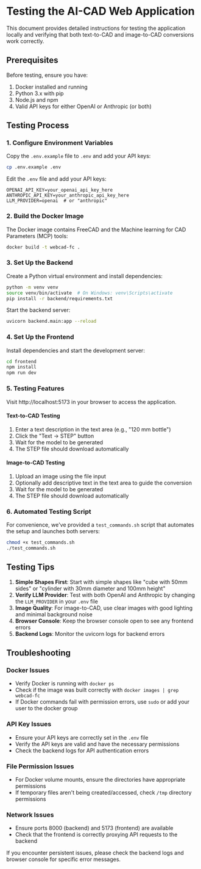# Testing the AI-CAD Web Application

This document provides detailed instructions for testing the application locally and verifying that both text-to-CAD and image-to-CAD conversions work correctly.

## Prerequisites

Before testing, ensure you have:

1. Docker installed and running
2. Python 3.x with pip
3. Node.js and npm
4. Valid API keys for either OpenAI or Anthropic (or both)

## Testing Process

### 1. Configure Environment Variables

Copy the `.env.example` file to `.env` and add your API keys:

```bash
cp .env.example .env
```

Edit the `.env` file and add your API keys:
```
OPENAI_API_KEY=your_openai_api_key_here
ANTHROPIC_API_KEY=your_anthropic_api_key_here
LLM_PROVIDER=openai  # or "anthropic"
```

### 2. Build the Docker Image

The Docker image contains FreeCAD and the Machine learning for CAD Parameters (MCP) tools:

```bash
docker build -t webcad-fc .
```

### 3. Set Up the Backend

Create a Python virtual environment and install dependencies:

```bash
python -m venv venv
source venv/bin/activate  # On Windows: venv\Scripts\activate
pip install -r backend/requirements.txt
```

Start the backend server:

```bash
uvicorn backend.main:app --reload
```

### 4. Set Up the Frontend

Install dependencies and start the development server:

```bash
cd frontend
npm install
npm run dev
```

### 5. Testing Features

Visit http://localhost:5173 in your browser to access the application.

#### Text-to-CAD Testing

1. Enter a text description in the text area (e.g., "120 mm bottle")
2. Click the "Text → STEP" button
3. Wait for the model to be generated
4. The STEP file should download automatically

#### Image-to-CAD Testing

1. Upload an image using the file input
2. Optionally add descriptive text in the text area to guide the conversion
3. Wait for the model to be generated
4. The STEP file should download automatically

### 6. Automated Testing Script

For convenience, we've provided a `test_commands.sh` script that automates the setup and launches both servers:

```bash
chmod +x test_commands.sh
./test_commands.sh
```

## Testing Tips

1. **Simple Shapes First**: Start with simple shapes like "cube with 50mm sides" or "cylinder with 30mm diameter and 100mm height"
2. **Verify LLM Provider**: Test with both OpenAI and Anthropic by changing the `LLM_PROVIDER` in your `.env` file
3. **Image Quality**: For image-to-CAD, use clear images with good lighting and minimal background noise
4. **Browser Console**: Keep the browser console open to see any frontend errors
5. **Backend Logs**: Monitor the uvicorn logs for backend errors

## Troubleshooting

### Docker Issues

- Verify Docker is running with `docker ps`
- Check if the image was built correctly with `docker images | grep webcad-fc`
- If Docker commands fail with permission errors, use `sudo` or add your user to the docker group

### API Key Issues

- Ensure your API keys are correctly set in the `.env` file
- Verify the API keys are valid and have the necessary permissions
- Check the backend logs for API authentication errors

### File Permission Issues

- For Docker volume mounts, ensure the directories have appropriate permissions
- If temporary files aren't being created/accessed, check `/tmp` directory permissions

### Network Issues

- Ensure ports 8000 (backend) and 5173 (frontend) are available
- Check that the frontend is correctly proxying API requests to the backend

If you encounter persistent issues, please check the backend logs and browser console for specific error messages.